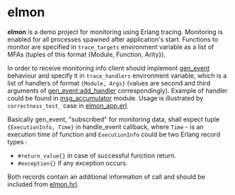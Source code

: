 elmon
=====
**elmon** is a demo project for monitoring using Erlang tracing.
Monitoring is enabled for all processes spawned after application's start. Functions to monitor are specified in `trace_targets` environment variable as a list of MFAs (tuples of this format {Module, Function, Arity}).

In order to receive monitoring info client should implement [gen_event](http://www.erlang.org/doc/man/gen_event.html) behaviour and specify it in `trace_handlers` environment variable, which is a list of handlers of format `{Module, Args}` (values are second and third arguments of [gen_event:add_handler](http://www.erlang.org/doc/man/gen_event.html#add_handler-3) correspondingly). Example of handler could be found in [msg_accumulator](test/msg_accumulator.erl) module. Usage is illustrated by `correctness_test_` case in [elmon_app.erl](src/elmon_app.erl). 

Basically gen_event, "subscribed" for monitoring data, shall expect tuple `{ExecutionInfo, Time}` in handle_event callback, where `Time` - is an execution time of function and `ExecutionInfo` could be two Erlang record types :
* `#return_value{}` in case of successful function return.
* `#exception{}` if any exception occurs.

Both records contain an additional information of call and should be included from [elmon.hrl](include/elmon.hrl).
